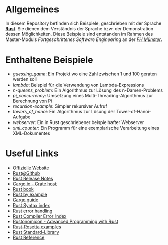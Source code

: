 # Allgemeines
In diesem Repository befinden sich Beispiele, geschrieben mit der Sprache **[Rust](https://www.rust-lang.org/)**. Sie dienen dem Verständnis der Sprache bzw. der Demonstration dessen Möglichkeiten. Diese Beispiele sind entstanden im Rahmen des Master-Moduls *Fortgeschrittenes Software Engineering* an der *[FH Münster](https://www.fh-muenster.de/)*.

# Enthaltene Beispiele

- *guessing_game*: Ein Projekt wo eine Zahl zwischen 1 und 100 geraten werden soll
- *lambda*: Beispiel für die Verwendung von Lambda-Expressions
- *n-queens_problem*: Ein Algorithmus zur Lösung des n-Damen-Problems
- *pi_concurrency*: Umsetzung eines Multi-Threading-Algorithmus zur Berechnung von Pi
- *recursion-ecample*: Simpler rekursiver Aufruf
- *towers_of_hanoi*: Ein Algorithmus zur Lösung der Tower-of-Hanoi-Aufgabe
- *webserver*: Ein in Rust geschriebener beispielhafter Webserver
- *xml_counter*: Ein Programm für eine exemplarische Verarbeitung eines XML-Dokumentes

# Useful Links

- [Offizielle Website](https://www.rust-lang.org/)
- [Rust@Github](https://github.com/rust-lang/rust)
- [Rust Release Notes](https://github.com/rust-lang/rust/blob/stable/RELEASES.md)
- [Cargo.io - Crate host](https://crates.io/)
- [Rust book](https://doc.rust-lang.org/book/)
- [Rust by example](http://rustbyexample.com/)
- [Cargo guide](http://doc.crates.io/guide.html)
- [Rust Syntax index](https://doc.rust-lang.org/book/syntax-index.html)
- [Rust error handling](http://blog.burntsushi.net/rust-error-handling/)
- [Rust Compiler Error Index](https://doc.rust-lang.org/error-index.html)
- [Rustonomicon - Advanced Programming with Rust](https://doc.rust-lang.org/nomicon/)
- [Rust-Rosetta examples](https://github.com/Hoverbear/rust-rosetta/tree/master/src)
- [Rust Standard-Library](https://doc.rust-lang.org/std/)
- [Rust Reference](https://doc.rust-lang.org/reference.html)
